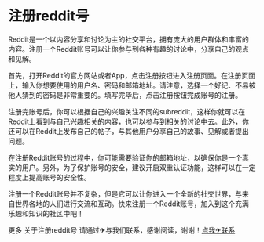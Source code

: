 # 注册reddit号

Reddit是一个以内容分享和讨论为主的社交平台，拥有庞大的用户群体和丰富的内容。注册一个Reddit账号可以让你参与到各种有趣的讨论中，分享自己的观点和见解。

首先，打开Reddit的官方网站或者App，点击注册按钮进入注册页面。在注册页面上，输入你想要使用的用户名、密码和邮箱地址。请注意，选择一个好记、不易被他人猜到的密码是非常重要的。填写完毕后，点击注册按钮完成账号的注册。

注册完账号后，你可以根据自己的兴趣关注不同的subreddit，这样你就可以在Reddit上看到与自己兴趣相关的内容，也可以参与到相关的讨论中去。此外，你还可以在Reddit上发布自己的帖子，与其他用户分享自己的故事、见解或者提出问题。

在注册Reddit账号的过程中，你可能需要验证你的邮箱地址，以确保你是一个真实的用户。另外，为了保护账号的安全，建议开启双重认证功能，这样可以在一定程度上提高账号的安全性。

注册一个Reddit账号并不复杂，但是它可以让你进入一个全新的社交世界，与来自世界各地的人们进行交流和互动。快来注册一个Reddit账号，加入到这个充满乐趣和知识的社区中吧！

更多 关于注册reddit号 请通过✈与我们联系，感谢阅读，谢谢！[点我✈联系](https://w.k02.cc)